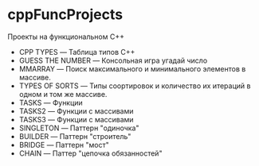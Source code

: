 # cppFuncProjects
Проекты на функциональном С++
- CPP TYPES — Таблица типов С++
- GUESS THE NUMBER — Консольная игра угадай число 
- MMARRAY — Поиск максимального и минимального элементов в массиве. 
- TYPES OF SORTS — Типы соортировок и количество их итераций в одном и том же массиве.
- TASKS — Функции
- TASKS2 — Функции с массивами
- TASKS3 — Функции с массивами
- SINGLETON — Паттерн "одиночка"
- BUILDER — Паттерн "строитель"
- BRIDGE — Паттерн "мост"
- CHAIN — Паттер "цепочка обязанностей"
